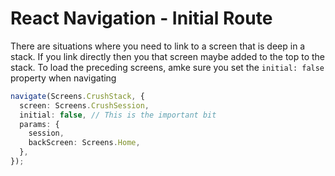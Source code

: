 # React Navigation - Initial Route

There are situations where you need to link to a screen that is deep in a stack. If you link directly
then you that screen maybe added to the top to the stack. To load the preceding screens, amke sure you set the `initial: false` property when navigating

```typescript
navigate(Screens.CrushStack, {
  screen: Screens.CrushSession,
  initial: false, // This is the important bit
  params: {
    session,
    backScreen: Screens.Home,
  },
});

```
